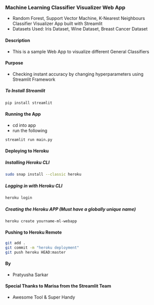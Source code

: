### Machine Learning Classifier Visualizer Web App

+ Random Forest, Support Vector Machine, K-Nearest Neighbours Classifier Visualizer App built with Streamlit
+ Datasets Used: Iris Dataset, Wine Dataset, Breast Cancer Dataset

#### Description
+ This is a sample Web App to visualize different General Classifiers

#### Purpose
+ Checking instant accuracy by changing hyperparameters using Streamlit Framework

##### To Install Streamlit
```bash
pip install streamlit
```
#### Running the App
+ cd into app
+ run the following

```bash
streamlit run main.py
```
#### Deploying to Heroku
##### Installing Heroku CLI
```bash
sudo snap install --classic heroku
```
##### Logging in with Heroku CLI
```bash
heroku login
```
##### Creating the Heroku APP (Must have a globally unique name)
```bash
heroku create yourname-ml-webapp
```

#### Pushing to Heroku Remote

```bash
git add .
git commit -m "heroku deployment"
git push heroku HEAD:master
```




#### By
+ Pratyusha Sarkar

#### Special Thanks to Marisa from the Streamlit Team
+ Awesome Tool & Super Handy
